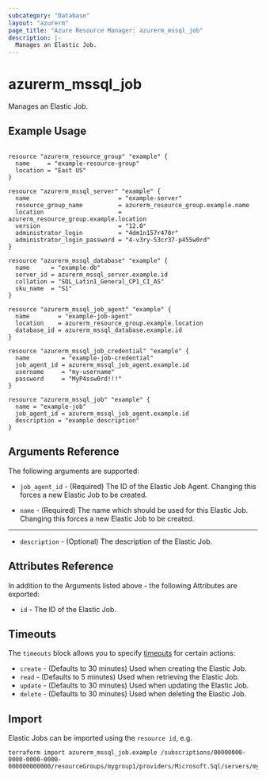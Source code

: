 ```yaml
---
subcategory: "Database"
layout: "azurerm"
page_title: "Azure Resource Manager: azurerm_mssql_job"
description: |-
  Manages an Elastic Job.
---
```


# azurerm_mssql_job

Manages an Elastic Job.

## Example Usage

```hcl

resource "azurerm_resource_group" "example" {
  name     = "example-resource-group"
  location = "East US"
}

resource "azurerm_mssql_server" "example" {
  name                         = "example-server"
  resource_group_name          = azurerm_resource_group.example.name
  location                     = azurerm_resource_group.example.location
  version                      = "12.0"
  administrator_login          = "4dm1n157r470r"
  administrator_login_password = "4-v3ry-53cr37-p455w0rd"
}

resource "azurerm_mssql_database" "example" {
  name      = "example-db"
  server_id = azurerm_mssql_server.example.id
  collation = "SQL_Latin1_General_CP1_CI_AS"
  sku_name  = "S1"
}

resource "azurerm_mssql_job_agent" "example" {
  name        = "example-job-agent"
  location    = azurerm_resource_group.example.location
  database_id = azurerm_mssql_database.example.id
}

resource "azurerm_mssql_job_credential" "example" {
  name         = "example-job-credential"
  job_agent_id = azurerm_mssql_job_agent.example.id
  username     = "my-username"
  password     = "MyP4ssw0rd!!!"
}

resource "azurerm_mssql_job" "example" {
  name = "example-job"
  job_agent_id = azurerm_mssql_job_agent.example.id
  description = "example description"
}
```

## Arguments Reference

The following arguments are supported:

* `job_agent_id` - (Required) The ID of the Elastic Job Agent. Changing this forces a new Elastic Job to be created.

* `name` - (Required) The name which should be used for this Elastic Job. Changing this forces a new Elastic Job to be created.

---

* `description` - (Optional) The description of the Elastic Job.

## Attributes Reference

In addition to the Arguments listed above - the following Attributes are exported: 

* `id` - The ID of the Elastic Job.

## Timeouts

The `timeouts` block allows you to specify [timeouts](https://www.terraform.io/language/resources/syntax#operation-timeouts) for certain actions:

* `create` - (Defaults to 30 minutes) Used when creating the Elastic Job.
* `read` - (Defaults to 5 minutes) Used when retrieving the Elastic Job.
* `update` - (Defaults to 30 minutes) Used when updating the Elastic Job.
* `delete` - (Defaults to 30 minutes) Used when deleting the Elastic Job.

## Import

Elastic Jobs can be imported using the `resource id`, e.g.

```shell
terraform import azurerm_mssql_job.example /subscriptions/00000000-0000-0000-0000-000000000000/resourceGroups/mygroup1/providers/Microsoft.Sql/servers/myserver1/jobAgents/myjobagent1/jobs/myjob1
```